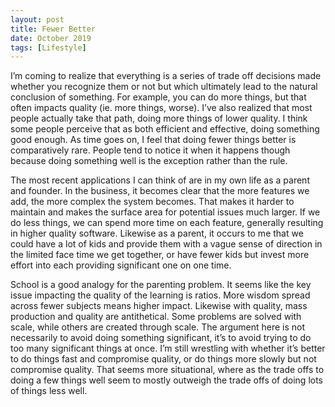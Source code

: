 ```yaml
---
layout: post
title: Fewer Better
date: October 2019
tags: [Lifestyle]
---
```

I’m coming to realize that everything is a series of trade off decisions made whether you recognize them or not but which ultimately lead to the natural conclusion of something. For example, you can do more things, but that often impacts quality (ie. more things, worse). I’ve also realized that most people actually take that path, doing more things of lower quality. I think some people perceive that as both efficient and effective, doing something good enough. As time goes on, I feel that doing fewer things better is comparatively rare. People tend to notice it when it happens though because doing something well is the exception rather than the rule.

The most recent applications I can think of are in my own life as a parent and founder. In the business, it becomes clear that the more features we add, the more complex the system becomes. That makes it harder to maintain and makes the surface area for potential issues much larger. If we do less things, we can spend more time on each feature, generally resulting in higher quality software. Likewise as a parent, it occurs to me that we could have a lot of kids and provide them with a vague sense of direction in the limited face time we get together, or have fewer kids but invest more effort into each providing significant one on one time.

School is a good analogy for the parenting problem. It seems like the key issue impacting the quality of the learning is ratios. More wisdom spread across fewer subjects means higher impact. Likewise with quality, mass production and quality are antithetical. Some problems are solved with scale, while others are created through scale. The argument here is not necessarily to avoid doing something significant, it’s to avoid trying to do too many significant things at once. I’m still wrestling with whether it’s better to do things fast and compromise quality, or do things more slowly but not compromise quality. That seems more situational, where as the trade offs to doing a few things well seem to mostly outweigh the trade offs of doing lots of things less well.
